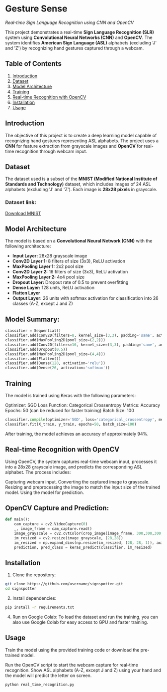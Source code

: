 # **Gesture Sense**  
*Real-time Sign Language Recognition using CNN and OpenCV*

This project demonstrates a real-time **Sign Language Recognition (SLR)** system using **Convolutional Neural Networks (CNN)** and **OpenCV**. The system identifies **American Sign Language (ASL)** alphabets (excluding 'J' and 'Z') by recognizing hand gestures captured through a webcam.

## **Table of Contents**
1. [Introduction](#introduction)
2. [Dataset](#dataset)
3. [Model Architecture](#model-architecture)
4. [Training](#training)
5. [Real-time Recognition with OpenCV](#real-time-recognition-with-opencv)
6. [Installation](#installation)
7. [Usage](#usage)

## **Introduction**
The objective of this project is to create a deep learning model capable of recognizing hand gestures representing ASL alphabets. The project uses a **CNN** for feature extraction from grayscale images and **OpenCV** for real-time recognition through webcam input.

## **Dataset**
The dataset used is a subset of the **MNIST (Modified National Institute of Standards and Technology)** dataset, which includes images of 24 ASL alphabets (excluding 'J' and 'Z'). Each image is **28x28 pixels** in grayscale.

### **Dataset link:**  
[Download MNIST](https://www.kaggle.com/datamunge/sign-language-mnist)

## **Model Architecture**
The model is based on a **Convolutional Neural Network (CNN)** with the following architecture:
- **Input Layer:** 28x28 grayscale image
- **Conv2D Layer 1:** 8 filters of size (3x3), ReLU activation
- **MaxPooling Layer 1:** 2x2 pool size
- **Conv2D Layer 2:** 16 filters of size (3x3), ReLU activation
- **MaxPooling Layer 2:** 4x4 pool size
- **Dropout Layer:** Dropout rate of 0.5 to prevent overfitting
- **Dense Layer:** 128 units, ReLU activation
- **Flatten Layer**
- **Output Layer:** 26 units with softmax activation for classification into 26 classes (A-Z, except J and Z)

## **Model Summary:**
```python
classifier = Sequential()
classifier.add(Conv2D(filters=8, kernel_size=(3,3), padding='same', activation='relu', input_shape=(28,28,1)))
classifier.add(MaxPooling2D(pool_size=(2,2)))
classifier.add(Conv2D(filters=16, kernel_size=(3,3), padding='same', activation='relu'))
classifier.add(Dropout(0.5))
classifier.add(MaxPooling2D(pool_size=(4,4)))
classifier.add(Flatten())
classifier.add(Dense(128, activation='relu'))
classifier.add(Dense(26, activation='softmax'))
```

## **Training**

The model is trained using Keras with the following parameters:

Optimizer: SGD
Loss Function: Categorical Crossentropy
Metrics: Accuracy
Epochs: 50 (can be reduced for faster training)
Batch Size: 100


```python
classifier.compile(optimizer='SGD', loss='categorical_crossentropy', metrics=['accuracy'])
classifier.fit(X_train, y_train, epochs=50, batch_size=100)
```
After training, the model achieves an accuracy of approximately 94%.

## **Real-time Recognition with OpenCV**

Using OpenCV, the system captures real-time webcam input, processes it into a 28x28 grayscale image, and predicts the corresponding ASL alphabet. The process includes:

Capturing webcam input.
Converting the captured image to grayscale.
Resizing and preprocessing the image to match the input size of the trained model.
Using the model for prediction.


## **OpenCV Capture and Prediction:**

```python
def main():
    cam_capture = cv2.VideoCapture(0)
    _, image_frame = cam_capture.read()
    image_grayscale = cv2.cvtColor(crop_image(image_frame, 300,300,300,300), cv2.COLOR_BGR2GRAY)
    im_resized = cv2.resize(image_grayscale, (28,28))
    im_resized = np.expand_dims(np.resize(im_resized, (28, 28, 1)), axis=0)
    prediction, pred_class = keras_predict(classifier, im_resized)
```

## **Installation**

1. Clone the repository:

```bash
git clone https://github.com/username/signspotter.git
cd signspotter
```
2. Install dependencies:
```bash
pip install -r requirements.txt
```
4. Run on Google Colab:
To load the dataset and run the training, you can also use Google Colab for easy access to GPU and faster training.

## **Usage**

Train the model using the provided training code or download the pre-trained model.

Run the OpenCV script to start the webcam capture for real-time recognition.
Show ASL alphabets (A-Z, except J and Z) using your hand and the model will predict the letter on screen.
```bash
python real_time_recognition.py
```










